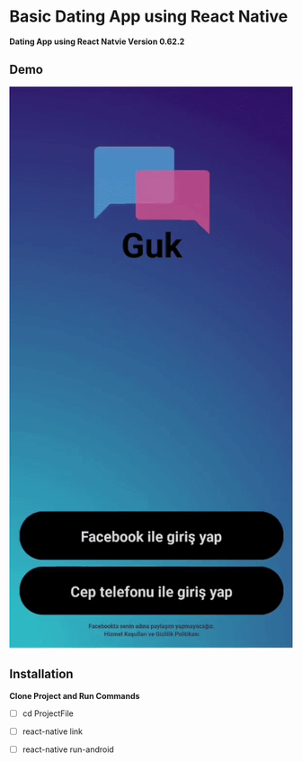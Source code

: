 # Basic Dating App using React Native

**Dating App using React Natvie Version 0.62.2**

## Demo

![Basic Dating App Demo](demo/demo.gif)



## Installation

**Clone Project and Run Commands**

- [ ] cd ProjectFile
- [ ] react-native link
- [ ] react-native run-android





